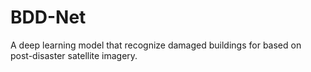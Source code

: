 # BDD-Net
A deep learning model that recognize damaged buildings for based on post-disaster satellite imagery.
